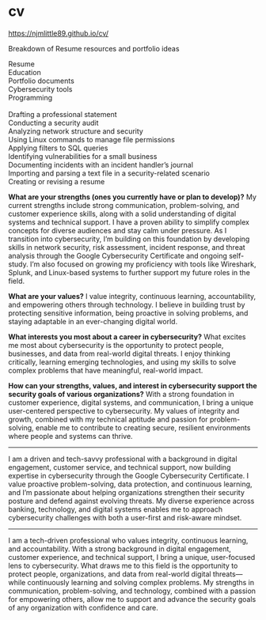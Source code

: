 # cv
https://njmlittle89.github.io/cv/

Breakdown of Resume resources and portfolio ideas

Resume <br>
Education <br>
Portfolio documents <br>
Cybersecurity tools <br>
Programming  <br>
 <br>
Drafting a professional statement <br>
Conducting a security audit <br>
Analyzing network structure and security <br>
Using Linux commands to manage file permissions <br>
Applying filters to SQL queries <br>
Identifying vulnerabilities for a small business <br>
Documenting incidents with an incident handler’s journal  <br>
Importing and parsing a text file in a security-related scenario <br>
Creating or revising a resume <br>



<b>What are your strengths (ones you currently have or plan to develop)?</b>
My current strengths include strong communication, problem-solving, and customer experience skills, along with a solid understanding of digital systems and technical support. I have a proven ability to simplify complex concepts for diverse audiences and stay calm under pressure. As I transition into cybersecurity, I’m building on this foundation by developing skills in network security, risk assessment, incident response, and threat analysis through the Google Cybersecurity Certificate and ongoing self-study. I’m also focused on growing my proficiency with tools like Wireshark, Splunk, and Linux-based systems to further support my future roles in the field.

<b>What are your values?</b>
I value integrity, continuous learning, accountability, and empowering others through technology. I believe in building trust by protecting sensitive information, being proactive in solving problems, and staying adaptable in an ever-changing digital world.

<b>What interests you most about a career in cybersecurity?</b>
What excites me most about cybersecurity is the opportunity to protect people, businesses, and data from real-world digital threats. I enjoy thinking critically, learning emerging technologies, and using my skills to solve complex problems that have meaningful, real-world impact.

<b>How can your strengths, values, and interest in cybersecurity support the security goals of various organizations?</b>
With a strong foundation in customer experience, digital systems, and communication, I bring a unique user-centered perspective to cybersecurity. My values of integrity and growth, combined with my technical aptitude and passion for problem-solving, enable me to contribute to creating secure, resilient environments where people and systems can thrive.


-----

I am a driven and tech-savvy professional with a background in digital engagement, customer service, and technical support, now building expertise in cybersecurity through the Google Cybersecurity Certificate. I value proactive problem-solving, data protection, and continuous learning, and I’m passionate about helping organizations strengthen their security posture and defend against evolving threats. My diverse experience across banking, technology, and digital systems enables me to approach cybersecurity challenges with both a user-first and risk-aware mindset.

---

I am a tech-driven professional who values integrity, continuous learning, and accountability. With a strong background in digital engagement, customer experience, and technical support, I bring a unique, user-focused lens to cybersecurity. What draws me to this field is the opportunity to protect people, organizations, and data from real-world digital threats—while continuously learning and solving complex problems. My strengths in communication, problem-solving, and technology, combined with a passion for empowering others, allow me to support and advance the security goals of any organization with confidence and care.
